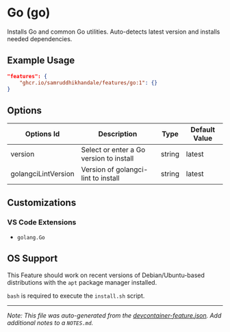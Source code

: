 
# Go (go)

Installs Go and common Go utilities. Auto-detects latest version and installs needed dependencies.

## Example Usage

```json
"features": {
    "ghcr.io/samruddhikhandale/features/go:1": {}
}
```

## Options

| Options Id | Description | Type | Default Value |
|-----|-----|-----|-----|
| version | Select or enter a Go version to install | string | latest |
| golangciLintVersion | Version of golangci-lint to install | string | latest |

## Customizations

### VS Code Extensions

- `golang.Go`



## OS Support

This Feature should work on recent versions of Debian/Ubuntu-based distributions with the `apt` package manager installed.

`bash` is required to execute the `install.sh` script.


---

_Note: This file was auto-generated from the [devcontainer-feature.json](https://github.com/samruddhikhandale/features/blob/main/src/go/devcontainer-feature.json).  Add additional notes to a `NOTES.md`._
